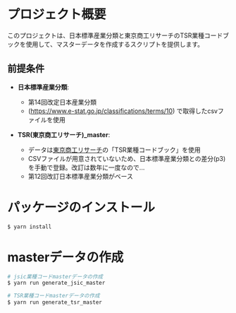 # プロジェクト概要

このプロジェクトは、日本標準産業分類と東京商工リサーチのTSR業種コードブックを使用して、マスターデータを作成するスクリプトを提供します。

## 前提条件

- **日本標準産業分類**:
  - 第14回改定日本産業分類
  - (https://www.e-stat.go.jp/classifications/terms/10) で取得したcsvファイルを使用

- **TSR(東京商工リサーチ)_master**:
  - データは[東京商工リサーチ](https://www.tsr-net.co.jp/service/detail/file-corporate.html)の「TSR業種コードブック」を使用
  - CSVファイルが用意されていないため、日本標準産業分類との差分(p3)を手動で登録。改訂は数年に一度なので...
  - 第12回改訂日本標準産業分類がベース


# パッケージのインストール
```zsh
$ yarn install
```

# masterデータの作成
```zsh
# jsic業種コードmasterデータの作成
$ yarn run generate_jsic_master

# TSR業種コードmasterデータの作成
$ yarn run generate_tsr_master


```
